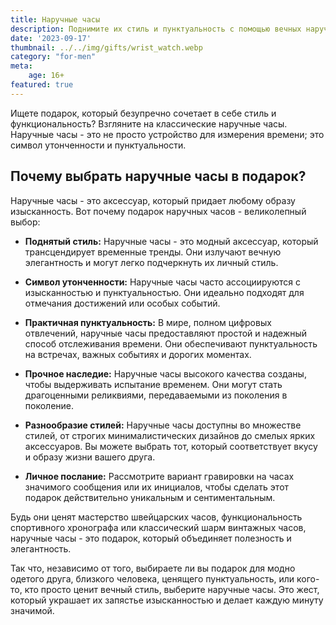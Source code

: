 ```yaml
---
title: Наручные часы
description: Поднимите их стиль и пунктуальность с помощью вечных наручных часов.
date: '2023-09-17'
thumbnail: ../../img/gifts/wrist_watch.webp
category: "for-men"
meta:
    age: 16+
featured: true
---
```

Ищете подарок, который безупречно сочетает в себе стиль и функциональность? Взгляните на классические наручные часы. Наручные часы - это не просто устройство для измерения времени; это символ утонченности и пунктуальности.

## Почему выбрать наручные часы в подарок?

Наручные часы - это аксессуар, который придает любому образу изысканность. Вот почему подарок наручных часов - великолепный выбор:

- **Поднятый стиль:** Наручные часы - это модный аксессуар, который трансцендирует временные тренды. Они излучают вечную элегантность и могут легко подчеркнуть их личный стиль.

- **Символ утонченности:** Наручные часы часто ассоциируются с изысканностью и пунктуальностью. Они идеально подходят для отмечания достижений или особых событий.

- **Практичная пунктуальность:** В мире, полном цифровых отвлечений, наручные часы предоставляют простой и надежный способ отслеживания времени. Они обеспечивают пунктуальность на встречах, важных событиях и дорогих моментах.

- **Прочное наследие:** Наручные часы высокого качества созданы, чтобы выдерживать испытание временем. Они могут стать драгоценными реликвиями, передаваемыми из поколения в поколение.

- **Разнообразие стилей:** Наручные часы доступны во множестве стилей, от строгих минималистических дизайнов до смелых ярких аксессуаров. Вы можете выбрать тот, который соответствует вкусу и образу жизни вашего друга.

- **Личное послание:** Рассмотрите вариант гравировки на часах значимого сообщения или их инициалов, чтобы сделать этот подарок действительно уникальным и сентиментальным.

Будь они ценят мастерство швейцарских часов, функциональность спортивного хронографа или классический шарм винтажных часов, наручные часы - это подарок, который объединяет полезность и элегантность.

Так что, независимо от того, выбираете ли вы подарок для модно одетого друга, близкого человека, ценящего пунктуальность, или кого-то, кто просто ценит вечный стиль, выберите наручные часы. Это жест, который украшает их запястье изысканностью и делает каждую минуту значимой.
